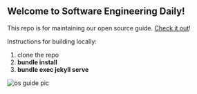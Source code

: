 ## Welcome to Software Engineering Daily!

This repo is for maintaining our open source guide. [Check it out](https://softwareengineeringdaily.github.io)!

Instructions for building locally:
1. clone the repo
2. **bundle install**
3. **bundle exec jekyll serve**

![os guide pic](https://pbs.twimg.com/media/DMyQm30UQAAc4cl.jpg)
